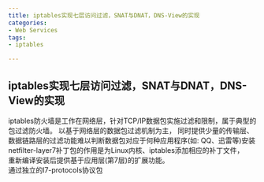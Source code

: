 ```yaml
---
title: iptables实现七层访问过滤，SNAT与DNAT，DNS-View的实现  
categories:
- Web Services 
tags:
- iptables

---
```



 
  
## iptables实现七层访问过滤，SNAT与DNAT，DNS-View的实现  
  
iptables防火墙是工作在网络层，针对TCP/IP数据包实施过滤和限制，属于典型的包过滤防火墙。 以基于网络层的数据包过滤机制为主， 
同时提供少量的传输层、数据链路层的过滤功能难以判断数据包对应于何种应用程序(如:
QQ、迅雷等)安装netfilter-layer7补丁包的作用是为Linux内核、iptables添加相应的补丁文件，  
重新编译安装后提供基于应用层(第7层)的扩展功能。  
通过独立的l7-protocols协议包
